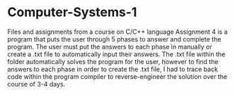 # Computer-Systems-1
Files and assignments from a course on C/C++ language
Assignment 4 is a program that puts the user through 5 phases to answer and complete the program. 
The user must put the answers to each phase in manually or create a .txt file to automatically input their answers.
The .txt file within the folder automatically solves the program for the user, however to find the answers to each phase in order to create the .txt file,
I had to trace back code within the program compiler to reverse-engineer the solution 
over the course of 3-4 days.
